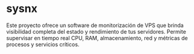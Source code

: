 # sysnx
Este proyecto ofrece un software de monitorización de VPS que brinda visibilidad completa del estado y rendimiento de tus servidores. Permite supervisar en tiempo real CPU, RAM, almacenamiento, red y métricas de procesos y servicios críticos.
